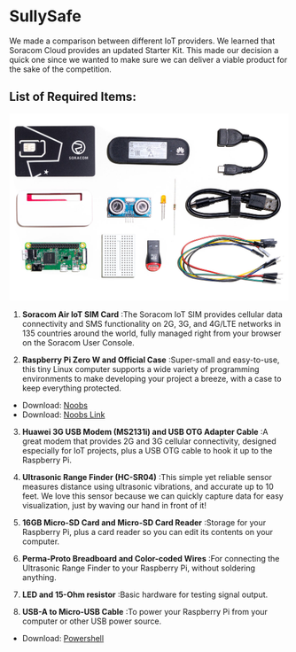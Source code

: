 # SullySafe

We made a comparison between different IoT providers. We learned that Soracom Cloud provides an updated Starter Kit. This made our decision a quick one since we wanted to make sure we can deliver a viable product for the sake of the competition. 

## List of Required Items: 

![Soracom Items](documentation/soracom.jpg)

1. **Soracom Air IoT SIM Card** :The Soracom IoT SIM provides cellular data connectivity and SMS functionality on 2G, 3G, and 4G/LTE networks in 135 countries around the world, fully managed right from your browser on the Soracom User Console.

2. **Raspberry Pi Zero W and Official Case** :Super-small and easy-to-use, this tiny Linux computer supports a wide variety of programming environments to make developing your project a breeze, with a case to keep everything protected.
- Download: [Noobs](https://www.raspberrypi.org/downloads/noobs/)
- Download: [Noobs Link](https://downloads.raspberrypi.org/NOOBS_latest)

3. **Huawei 3G USB Modem (MS2131i) and USB OTG Adapter Cable** :A great modem that provides 2G and 3G cellular connectivity, designed especially for IoT projects, plus a USB OTG cable to hook it up to the Raspberry Pi.

4. **Ultrasonic Range Finder (HC-SR04)** :This simple yet reliable sensor measures distance using ultrasonic vibrations, and accurate up to 10 feet. We love this sensor because we can quickly capture data for easy visualization, just by waving our hand in front of it!

5. **16GB Micro-SD Card and Micro-SD Card Reader** :Storage for your Raspberry Pi, plus a card reader so you can edit its contents on your computer.

6. **Perma-Proto Breadboard and Color-coded Wires** :For connecting the Ultrasonic Range Finder to your Raspberry Pi, without soldering anything.

7. **LED and 15-Ohm resistor** :Basic hardware for testing signal output.

8. **USB-A to Micro-USB Cable** :To power your Raspberry Pi from your computer or other USB power source.

- Download: [Powershell](https://docs.microsoft.com/en-us/powershell/scripting/install/installing-powershell?view=powershell-7)
